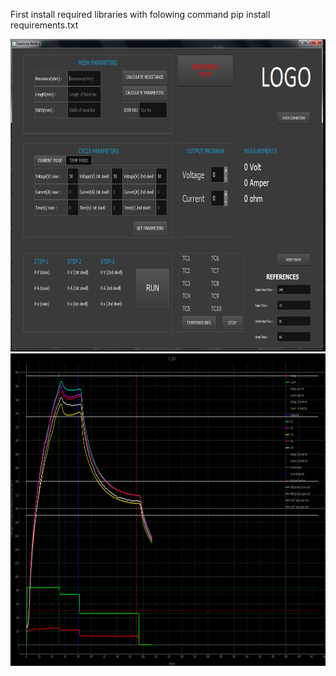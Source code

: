 First install required libraries with folowing command
pip install requirements.txt

<img src="ResWeldMainScreen.png" width="600" height="500"><img src="ResWeldMainDataPlotting.png" width="600" height="500">

